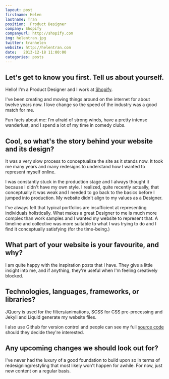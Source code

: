 ```yaml
---
layout: post
firstname: Helen
lastname: Tran
position:  Product Designer
company: Shopify
companyurl: http://shopify.com
img: helentran.jpg
twitter: tranhelen
website: http://helentran.com
date:   2013-12-18 11:00:00
categories: posts
---
```


## Let's get to know you first. Tell us about yourself.

Hello! I'm a Product Designer and I work at [Shopify](http://shopify.com).

I've been creating and moving things around on the internet for about twelve years now. I love change so the speed of the industry was a good match for me.

Fun facts about me: I'm afraid of strong winds, have a pretty intense wanderlust, and I spend a lot of my time in comedy clubs.

## Cool, so what's the story behind your website and its design?

It was a very slow process to conceptualize the site as it stands now. It took me many years and many redesigns to understand how I wanted to represent myself online.

I was constantly stuck in the production stage and I always thought it because I didn't have my own style. I realized, quite recently actually, that conceptually it was weak and I needed to go back to the basics before I jumped into production. My website didn't align to my values as a Designer.

I've always felt that typical portfolios are insufficient at representing individuals holistically. What makes a great Designer to me is much more complex than  work samples and I wanted my website to represent that. A timeline and collective was more suitable to what I was trying to do and I find it conceptually satisfying (for the time-being.)

## What part of your website is your favourite, and why?

I am quite happy with the inspiration posts that I have. They give a little insight into me, and if anything, they're useful when I'm feeling creatively blocked.

## Technologies, languages, frameworks, or libraries?

JQuery is used for the filters/animations, SCSS for CSS pre-processing and Jekyll and Liquid generate my website files.

I also use Github for version control and people can see my full [source code](https://github.com/tranhelen/helentran) should they decide they're interested.

## Any upcoming changes we should look out for?

I've never had the luxury of a good foundation to build upon so in terms of redesigning/restyling that most likely won't happen for awhile. For now, just new content on a regular basis.
